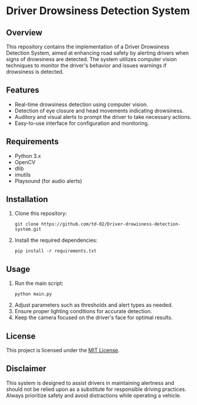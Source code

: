 # Driver Drowsiness Detection System

## Overview
This repository contains the implementation of a Driver Drowsiness Detection System, aimed at enhancing road safety by alerting drivers when signs of drowsiness are detected. The system utilizes computer vision techniques to monitor the driver's behavior and issues warnings if drowsiness is detected.

## Features
- Real-time drowsiness detection using computer vision.
- Detection of eye closure and head movements indicating drowsiness.
- Auditory and visual alerts to prompt the driver to take necessary actions.
- Easy-to-use interface for configuration and monitoring.

## Requirements
- Python 3.x
- OpenCV
- dlib
- imutils
- Playsound (for audio alerts)

## Installation
1. Clone this repository:
   ```
   git clone https://github.com/td-02/Driver-drowisness-detection-system.git
   ```
2. Install the required dependencies:
   ```
   pip install -r requirements.txt
   ```

## Usage
1. Run the main script:
   ```
   python main.py
   ```
2. Adjust parameters such as thresholds and alert types as needed.
3. Ensure proper lighting conditions for accurate detection.
4. Keep the camera focused on the driver's face for optimal results.

## License
This project is licensed under the [MIT License](LICENSE).

## Disclaimer
This system is designed to assist drivers in maintaining alertness and should not be relied upon as a substitute for responsible driving practices. Always prioritize safety and avoid distractions while operating a vehicle.

